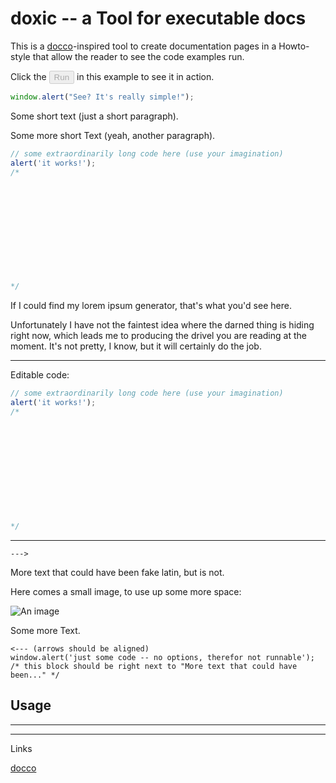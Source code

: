 
# doxic -- a Tool for executable docs

This is a [docco]-inspired tool to create documentation pages in a Howto-style
that allow the reader to see the code examples run.

Click the <button disabled>Run</button> in this example to see it in action.
~~~ javascript { runnable: true }
window.alert("See? It's really simple!");
~~~


Some short text (just a short paragraph).

Some more short Text (yeah, another paragraph).

~~~ javascript { runnable: true }
// some extraordinarily long code here (use your imagination)
alert('it works!');
/*












*/
~~~

If I could find my lorem ipsum generator, that's what you'd see here.

Unfortunately I have not the faintest idea where the darned thing
is hiding right now, which leads me to producing the drivel you are
reading at the moment. It's not pretty, I know, but it will certainly do
the job.

---

Editable code:

~~~ javascript { runnable: true, editable: true }
// some extraordinarily long code here (use your imagination)
alert('it works!');
/*












*/
~~~

---

`--->`

More text that could have been fake latin, but is not.

Here comes a small image, to use up some more space:

![An image](https://loremicon.com/100/100)

Some more Text.

    <--- (arrows should be aligned)
    window.alert('just some code -- no options, therefor not runnable');
    /* this block should be right next to "More text that could have been..." */

## Usage

***






---

Links

[docco]

[docco]:http://github.com/jashkenas/docco
